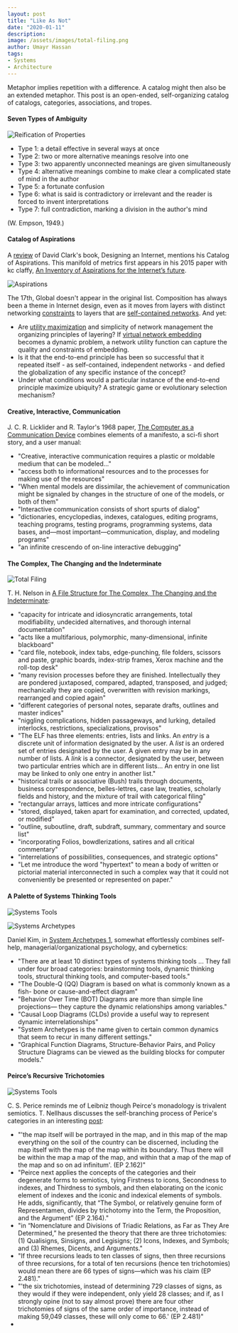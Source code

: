 ```yaml
---
layout: post
title: "Like As Not"
date: "2020-01-11"
description:
image: /assets/images/total-filing.png
author: Umayr Hassan
tags:
- Systems
- Architecture
---
```

Metaphor implies repetition with a difference. A catalog might then also be an extended metaphor. This post 
is an open-ended, self-organizing catalog of catalogs, categories, associations, and tropes.

#### Seven Types of Ambiguity

![Reification of Properties](/assets/images/reification-of-properties.png)

* Type 1: a detail effective in several ways at once
* Type 2: two or more alternative meanings resolve into one
* Type 3: two apparently unconnected meanings are given simultaneously
* Type 4: alternative meanings combine to make clear a complicated state of mind in the author
* Type 5: a fortunate confusion
* Type 6: what is said is contradictory or irrelevant  and the reader is forced to invent interpretations  
* Type 7: full contradiction, marking a division in the author's mind

(W. Empson, 1949.)
#### Catalog of Aspirations

A [review](https://qz.com/1451836/saying-the-internet-is-broken-wont-fix-anything/) of David Clark's book, Designing an Internet,
mentions his Catalog of Aspirations. This manifold of metrics first appears in his 2015 paper with kc claffy, 
[An Inventory of Aspirations for the Internet’s future](https://www.caida.org/publications/papers/2015/inventory_aspirations_internets_future/inventory_aspirations_internets_future.pdf).

![Aspirations](/assets/images/aspiration-interaction.png)

The 17th, Global doesn't appear in the original list. Composition has always been a theme in Internet 
design, even as it moves from layers with distinct networking [constraints](http://web.mit.edu/Saltzer/www/publications/endtoend/endtoend.pdf) 
to layers that are [self-contained networks](https://www.cs.princeton.edu/courses/archive/fall18/cos561/papers/Composition18.pdf). 
And yet: 
* Are [utility maximization](http://www.cds.caltech.edu/archive/help/uploads/wiki/files/187/layering.pdf) 
and simplicity of network management the organizing principles of layering? If [virtual network embedding](http://csr.bu.edu/rina/papers/VINEA2016.pdf)  
becomes a dynamic problem, a network utility function can capture the quality and constraints of embedding.
* Is it that the end-to-end principle has been so successful that it repeated itself - as self-contained, 
independent networks - and defied the globalization of any specific instance of the concept? 
* Under what conditions would a particular instance of the end-to-end principle maximize ubiquity? A 
strategic game or evolutionary selection mechanism? 

#### Creative, Interactive, Communication

J. C. R. Licklider and R. Taylor's 1968 paper, [The Computer as a Communication Device](https://signallake.com/innovation/LickliderApr68.pdf) combines
elements of a manifesto, a sci-fi short story, and a user manual:

* "Creative, interactive communication requires a plastic or moldable medium that can be modeled..."
* "access both to informational resources and to the processes for making use of the resources"
* "When mental models are dissimilar, the achievement of communication might be signaled by changes in the structure of one of the models, or both of them"
* "Interactive communication consists of short spurts of dialog"
* "dictionaries, encyclopedias, indexes, catalogues, editing programs, teaching programs, testing 
  programs, programming systems, data bases, and—most important—communication, display, and modeling programs"
* "an infinite crescendo of on-line interactive debugging"

#### The Complex, The Changing and the Indeterminate

![Total Filing](/assets/images/total-filing.png)

T. H. Nelson in [A File Structure for The Complex, The Changing and the Indeterminate](https://signallake.com/innovation/FileStructure65.pdf):
* "capacity for intricate and idiosyncratic arrangements, total modifiability, undecided alternatives, and thorough internal documentation"
* "acts like a multifarious, polymorphic, many-dimensional, infinite blackboard"
* "card file, notebook, index tabs, edge-punching, file folders, scissors and paste, graphic boards, index-strip frames, Xerox machine and the roll-top desk"
* "many revision processes before they are finished. Intellectually they are pondered juxtaposed, compared, adapted, transposed, and judged; mechanically 
  they are copied, overwritten with revision markings, rearranged and copied again"
* "different categories of personal notes, separate drafts, outlines and master indices"
* "niggling complications, hidden passageways, and lurking, detailed interlocks, restrictions, specializations, provisos"
* "The ELF has three elements: entries, lists and links. An _entry_ is a discrete unit of information designated by 
  the user. A _list_ is an ordered set of entries designated by the user. A given entry may be in any number of 
  lists. A _link_ is a connector, designated by the user, between two particular entries which are in different 
  lists... An entry in one list may be linked to only one entry in another list."
* "historical trails or associative (Bush) trails through documents, business correspondence, belles-lettres, case law, 
  treaties, scholarly fields and history, and the mixture of trail with categorical filing"
* "rectangular arrays, lattices and more intricate configurations"
* "stored, displayed, taken apart for examination, and corrected, updated, or modified"
* "outline, suboutline, draft, subdraft, summary, commentary and source list"
* "incorporating Folios, bowdlerizations, satires and all critical commentary"
* "interrelations of possibilities, consequences, and strategic options"
* "Let me introduce the word "hypertext" to mean a body of written or pictorial material interconnected 
  in such a complex way that it could not conveniently be presented or represented on paper."

#### A Palette of Systems Thinking Tools

![Systems Tools](/assets/images/systems-arch-1.png)


![Systems Archetypes](/assets/images/system-arch.png)

Daniel Kim, in [System Archetypes 1](https://thesystemsthinker.com/wp-content/uploads/2016/03/Systems-Archetypes-I-TRSA01_pk.pdf), 
somewhat effortlessly combines self-help, managerial/organizational psychology, and cybernetics: 

* "There are at least 10 distinct types of systems thinking tools ... They fall under four broad categories: 
  brainstorming tools, dynamic thinking tools, structural thinking tools, and computer-based tools."
* "The Double-Q (QQ) Diagram is based on what is commonly known as a fish- bone or cause-and-effect diagram"
* "Behavior Over Time (BOT) Diagrams are more than simple line projections— they capture the dynamic relationships among variables."
* "Causal Loop Diagrams (CLDs) provide a useful way to represent dynamic interrelationships"
* "System Archetypes is the name given to certain common dynamics that seem to recur in many different settings."
* "Graphical Function Diagrams, Structure-Behavior Pairs, and Policy Structure Diagrams can be viewed as the building blocks for computer models."

#### Peirce’s Recursive Trichotomies 

![Systems Tools](/assets/images/Ten-classes-of-signs.png)

C. S. Perice reminds me of Leibniz though Peirce's monadology is trivalent semiotics. T. Nellhaus discusses the 
self-branching process of Perice's categories in an interesting [post](http://tobinnellhaus.com/2018/09/peirces-recursive-trichotomies/#Note%201):
 
* "'the map itself will be portrayed in the map, and in this map of the map everything on the soil of the 
  country can be discerned, including the map itself with the map of the map within its boundary. Thus there 
  will be within the map a map of the map, and within that a map of the map of the map and so on ad infinitum'. 
  (EP 2.162)"
* "Peirce next applies the concepts of the categories and their degenerate forms to semiotics, tying Firstness 
  to icons, Secondness to indexes, and Thirdness to symbols, and then elaborating on the iconic element of 
  indexes and the iconic and indexical elements of symbols. He adds, significantly, that “The Symbol, or 
  relatively genuine form of Representamen, divides by trichotomy into the Term, the Proposition, and 
  the Argument” (EP 2.164)."
* "in “Nomenclature and Divisions of Triadic Relations, as Far as They Are Determined,” he presented the theory 
  that there are three trichotomies: (1) Qualisigns, Sinsigns, and Legisigns; (2) Icons, Indexes, and Symbols; 
  and (3) Rhemes, Dicents, and Arguments."
* "If three recursions leads to ten classes of signs, then three recursions of three recursions, for a total of 
  ten recursions (hence ten trichotomies) would mean there are 66 types of signs—which was his claim (EP 2.481)."
* "'the six trichotomies, instead of determining 729 classes of signs, as they would if they were independent, 
  only yield 28 classes; and if, as I strongly opine (not to say almost prove) there are four other trichotomies 
  of signs of the same order of importance, instead of making 59,049 classes, these will only come to 66.' (EP 2.481)"
* 